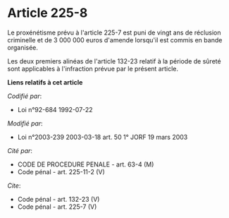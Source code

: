 # Article 225-8

Le proxénétisme prévu à l'article 225-7 est puni de vingt ans de réclusion criminelle et de 3 000 000 euros d'amende
lorsqu'il est commis en bande organisée. 

Les deux premiers alinéas de l'article 132-23 relatif à la période de sûreté sont applicables à l'infraction prévue par le
présent article.

**Liens relatifs à cet article**

_Codifié par_:

  - Loi n°92-684 1992-07-22

_Modifié par_:

  - Loi n°2003-239 2003-03-18 art. 50 1° JORF 19 mars 2003

_Cité par_:

  - CODE DE PROCEDURE PENALE - art. 63-4 (M)
  - Code pénal - art. 225-11-2 (V)

_Cite_:

  - Code pénal - art. 132-23 (V)
  - Code pénal - art. 225-7 (V)
